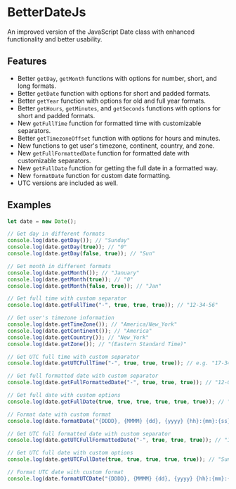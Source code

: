 # BetterDateJs
An improved version of the JavaScript Date class with enhanced functionality and better usability.

## Features
* Better `getDay`, `getMonth` functions with options for number, short, and long formats.
* Better `getDate` function with options for short and padded formats.
* Better `getYear` function with options for old and full year formats.
* Better `getHours`, `getMinutes`, and `getSeconds` functions with options for short and padded formats.
* New `getFullTime` function for formatted time with customizable separators.
* Better `getTimezoneOffset` function with options for hours and minutes.
* New functions to get user's timezone, continent, country, and zone.
* New `getFullFormattedDate` function for formatted date with customizable separators.
* New `getFullDate` function for getting the full date in a formatted way.
* New `formatDate` function for custom date formatting.
* UTC versions are included as well.

## Examples
```javascript
let date = new Date();

// Get day in different formats
console.log(date.getDay()); // "Sunday"
console.log(date.getDay(true)); // "0"
console.log(date.getDay(false, true)); // "Sun"

// Get month in different formats
console.log(date.getMonth()); // "January"
console.log(date.getMonth(true)); // "0"
console.log(date.getMonth(false, true)); // "Jan"

// Get full time with custom separator
console.log(date.getFullTime("-", true, true, true)); // "12-34-56"

// Get user's timezone information
console.log(date.getTimeZone()); // "America/New_York"
console.log(date.getContinent()); // "America"
console.log(date.getCountry()); // "New_York"
console.log(date.getZone()); // "(Eastern Standard Time)"

// Get UTC full time with custom separator
console.log(date.getUTCFullTime("-", true, true, true)); // e.g. "17-34-56"

// Get full formatted date with custom separator
console.log(date.getFullFormattedDate("-", true, true, true)); // "12-01-2020"

// Get full date with custom options
console.log(date.getFullDate(true, true, true, true, true, true)); // "Sunday January 12.01.2020 12:34:56 GMT+3 (Eastern Standard Time)"

// Format date with custom format
console.log(date.formatDate("{DDDD}, {MMMM} {dd}, {yyyy} {hh}:{mm}:{ss} {t}")); // "Sunday, January 12, 2020 12:34:56 America/New_York"

// Get UTC full formatted date with custom separator
console.log(date.getUTCFullFormattedDate("-", true, true, true)); // "12-01-2020"

// Get UTC full date with custom options
console.log(date.getUTCFullDate(true, true, true, true, true)); // "Sunday January 12.01.2020 17:34:56 (Eastern Standard Time)"

// Format UTC date with custom format
console.log(date.formatUTCDate("{DDDD}, {MMMM} {dd}, {yyyy} {hh}:{mm}:{ss} {t}")); // "Sunday, January 12, 2020 17:34:56 America/New_York"
```